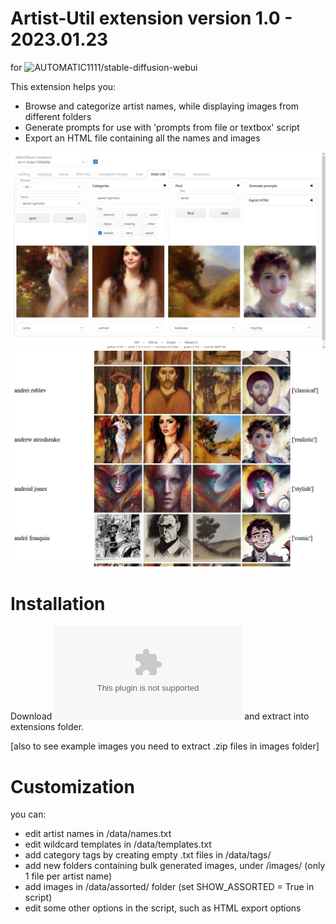 # Artist-Util extension version 1.0 - 2023.01.23

for ![AUTOMATIC1111/stable-diffusion-webui](https://github.com/AUTOMATIC1111/stable-diffusion-webui/wiki/Extensions)

This extension helps you:
* Browse and categorize artist names, while displaying images from different folders
* Generate prompts for use with 'prompts from file or textbox' script
* Export an HTML file containing all the names and images

![image](screenshots/ss01.jpg)
![image](screenshots/ss02.jpg)

# Installation

Download ![artist-util-main.zip](https://github.com/tkalayci71/artist-util/archive/refs/heads/main.zip) and extract into extensions folder.

[also to see example images you need to extract .zip files in images folder]

# Customization

you can:
* edit artist names in /data/names.txt
* edit wildcard templates in /data/templates.txt
* add category tags by creating empty .txt files in /data/tags/
* add new folders containing bulk generated images, under /images/ (only 1 file per artist name)
* add images in /data/assorted/ folder (set SHOW_ASSORTED = True in script)
* edit some other options in the script, such as HTML export options


